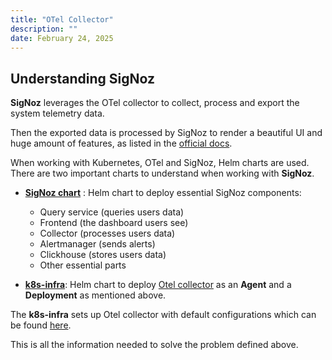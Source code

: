 ```yaml
---
title: "OTel Collector"
description: ""
date: February 24, 2025
---
```


## Understanding SigNoz

**SigNoz** leverages the OTel collector to collect, process and export the system telemetry data.

Then the exported data is processed by SigNoz to render a beautiful UI and huge amount of
features, as listed in the [official docs](https://signoz.io/docs/introduction/#features-of-signoz).

When working with Kubernetes, OTel and SigNoz, Helm charts are used. There are two
important charts to understand when working with **SigNoz**.

- **[SigNoz chart](https://github.com/SigNoz/charts/tree/main/charts/signoz)** : Helm chart to deploy essential SigNoz components:

  - Query service (queries users data)
  - Frontend (the dashboard users see)
  - Collector (processes users data)
  - Alertmanager (sends alerts)
  - Clickhouse (stores users data)
  - Other essential parts

- **[k8s-infra](https://github.com/SigNoz/charts/tree/main/charts/k8s-infra)**: Helm chart to deploy [Otel collector](#collector) as an **Agent** and a **Deployment**
  as mentioned above.

The **k8s-infra** sets up Otel collector with default configurations which can be found
[here](https://github.com/SigNoz/charts/tree/main/charts/k8s-infra).

This is all the information needed to solve the problem defined above.
